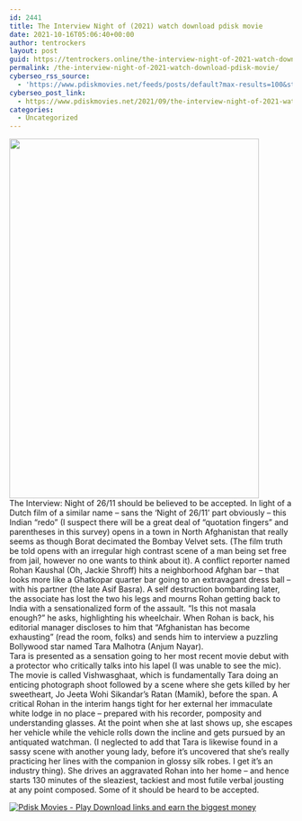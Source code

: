 ```yaml
---
id: 2441
title: The Interview Night of (2021) watch download pdisk movie
date: 2021-10-16T05:06:40+00:00
author: tentrockers
layout: post
guid: https://tentrockers.online/the-interview-night-of-2021-watch-download-pdisk-movie/
permalink: /the-interview-night-of-2021-watch-download-pdisk-movie/
cyberseo_rss_source:
  - 'https://www.pdiskmovies.net/feeds/posts/default?max-results=100&start-index=201'
cyberseo_post_link:
  - https://www.pdiskmovies.net/2021/09/the-interview-night-of-2021-watch.html
categories:
  - Uncategorized
---
```

<div class="separator">
  <a href="https://1.bp.blogspot.com/-ECT2s5XyZjE/YVMQsuCCqrI/AAAAAAAAbZE/1qTtsQwCHHshhYgBbr9cNXr08lii-QT2wCLcBGAsYHQ/s1350/The%2BInterview%2BNight%2Bof%2B%25282021%2529%2Bwatch%2Bdownload%2Bpdisk%2Bmovie.jpg" imageanchor="1"><img loading="lazy" border="0" data-original-height="1350" data-original-width="935" height="640" src="https://1.bp.blogspot.com/-ECT2s5XyZjE/YVMQsuCCqrI/AAAAAAAAbZE/1qTtsQwCHHshhYgBbr9cNXr08lii-QT2wCLcBGAsYHQ/w444-h640/The%2BInterview%2BNight%2Bof%2B%25282021%2529%2Bwatch%2Bdownload%2Bpdisk%2Bmovie.jpg" width="444" /></a>
</div>



<div>
  <div>
    <span>The Interview: Night of 26/11 should be believed to be accepted. In light of a Dutch film of a similar name – sans the &#8216;Night of 26/11&#8217; part obviously – this Indian &#8220;redo&#8221; (I suspect there will be a great deal of &#8220;quotation fingers&#8221; and parentheses in this survey) opens in a town in North Afghanistan that really seems as though Borat decimated the Bombay Velvet sets. (The film truth be told opens with an irregular high contrast scene of a man being set free from jail, however no one wants to think about it). A conflict reporter named Rohan Kaushal (Oh, Jackie Shroff) hits a neighborhood Afghan bar – that looks more like a Ghatkopar quarter bar going to an extravagant dress ball – with his partner (the late Asif Basra). A self destruction bombarding later, the associate has lost the two his legs and mourns Rohan getting back to India with a sensationalized form of the assault. &#8220;Is this not masala enough?&#8221; he asks, highlighting his wheelchair. When Rohan is back, his editorial manager discloses to him that &#8220;Afghanistan has become exhausting&#8221; (read the room, folks) and sends him to interview a puzzling Bollywood star named Tara Malhotra (Anjum Nayar).&nbsp;</span>
  </div>
  
  <div>
    <span>Tara is presented as a sensation going to her most recent movie debut with a protector who critically talks into his lapel (I was unable to see the mic). The movie is called Vishwasghaat, which is fundamentally Tara doing an enticing photograph shoot followed by a scene where she gets killed by her sweetheart, Jo Jeeta Wohi Sikandar&#8217;s Ratan (Mamik), before the span. A critical Rohan in the interim hangs tight for her external her immaculate white lodge in no place – prepared with his recorder, pomposity and understanding glasses. At the point when she at last shows up, she escapes her vehicle while the vehicle rolls down the incline and gets pursued by an antiquated watchman. (I neglected to add that Tara is likewise found in a sassy scene with another young lady, before it&#8217;s uncovered that she&#8217;s really practicing her lines with the companion in glossy silk robes. I get it&#8217;s an industry thing). She drives an aggravated Rohan into her home – and hence starts 130 minutes of the sleaziest, tackiest and most futile verbal jousting at any point composed. Some of it should be heard to be accepted.</span>
  </div>
</div>

[![](https://1.bp.blogspot.com/-KJZYdQTn3nw/YS8VdIdXMyI/AAAAAAAAaw4/BR8dsGkpxw0T8C_4G4ALfMA7cP79KN3kwCLcBGAsYHQ/w400-h58/play_download_buttuons-removebg-preview.png "Pdisk Movies - Play Download links and earn the biggest money")](https://kofilink.com/1/bnYybHdoMDAzMHRx?dn=1)